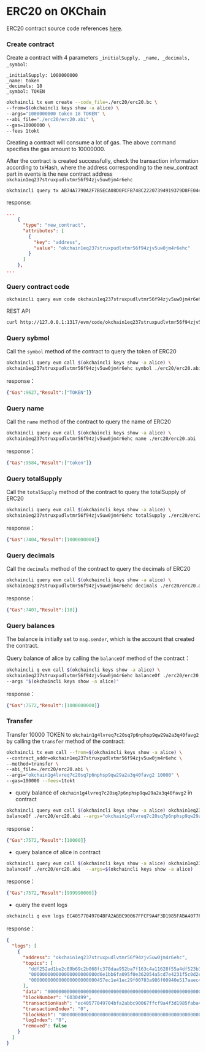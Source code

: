 # ERC20 on OKChain
  
ERC20 contract source code references [here](./erc20/erc20.sol).

### Create contract

Create a contract with 4 parameters ```_initialSupply, _name, _decimals, _symbol```: 

```text
_initialSupply: 1000000000
_name: token
_decimals: 18
_symbol: TOKEN
```

```bash
okchaincli tx evm create --code_file=./erc20/erc20.bc \
--from=$(okchaincli keys show -a alice) \
--args="1000000000 token 18 TOKEN" \
--abi_file="./erc20/erc20.abi" \
--gas=10000000 \
--fees 1tokt
```

Creating a contract will consume a lot of gas. The above command specifies the gas amount to 10000000.

After the contract is created successfully, check the transaction information according to txHash, where the address corresponding to the new_contract part in events is the new contract address ```okchain1eq237struxpudlvtmr56f94zjv5uw0jm4r6ehc```

```bash
okchaincli query tx AB74A7790A2F7B5ECA08D0FCFB748C22207394919379D8FE04415AAAC5BA7F85
```

response:

```json
...
    {
      "type": "new_contract",
      "attributes": [
        {
          "key": "address",
          "value": "okchain1eq237struxpudlvtmr56f94zjv5uw0jm4r6ehc"
        }
      ]
    },
...
```

### Query contract code

```bash
okchaincli query evm code okchain1eq237struxpudlvtmr56f94zjv5uw0jm4r6ehc
```

REST API

```bash
curl http://127.0.0.1:1317/evm/code/okchain1eq237struxpudlvtmr56f94zjv5uw0jm4r6ehc
```

### Query sybmol

Call the ```symbol``` method of the contract to query the token of ERC20

```bash
okchaincli query evm call $(okchaincli keys show -a alice) \
okchain1eq237struxpudlvtmr56f94zjv5uw0jm4r6ehc symbol ./erc20/erc20.abi
```

response：

```json
{"Gas":9627,"Result":["TOKEN"]}
```

### Query name

Call the ```name``` method of the contract to query the name of ERC20

```bash
okchaincli query evm call $(okchaincli keys show -a alice) \
okchain1eq237struxpudlvtmr56f94zjv5uw0jm4r6ehc name ./erc20/erc20.abi
```

response：

```json
{"Gas":9584,"Result":["token"]}
```

### Query totalSupply

Call the ```totalSupply``` method of the contract to query the totalSupply of ERC20


```bash
okchaincli query evm call $(okchaincli keys show -a alice) \
okchain1eq237struxpudlvtmr56f94zjv5uw0jm4r6ehc totalSupply ./erc20/erc20.abi
```

response：

```json
{"Gas":7404,"Result":[1000000000]}
```

### Query decimals

Call the ```decimals``` method of the contract to query the decimals of ERC20


```bash
okchaincli query evm call $(okchaincli keys show -a alice) \
okchain1eq237struxpudlvtmr56f94zjv5uw0jm4r6ehc decimals ./erc20/erc20.abi
```

response：

```json
{"Gas":7407,"Result":[18]}
```

### Query balances
  
The balance is initially set to `msg.sender`, which is the account that created the contract.

Query balance of alice by calling the ```balanceOf``` method of the contract：

```bash
okchaincli q evm call $(okchaincli keys show -a alice) \
okchain1eq237struxpudlvtmr56f94zjv5uw0jm4r6ehc balanceOf ./erc20/erc20.abi \
--args "$(okchaincli keys show -a alice)"
```

response：

```json
{"Gas":7572,"Result":[1000000000]}
```

### Transfer


Transfer 10000 TOKEN to ```okchain1g4lvreq7c20sq7p6nphsp9qw29a2a3q40favg2``` by calling the ```transfer``` method of the contract:

```bash
okchaincli tx evm call --from=$(okchaincli keys show -a alice) \
--contract_addr=okchain1eq237struxpudlvtmr56f94zjv5uw0jm4r6ehc \
--method=transfer \
--abi_file=./erc20/erc20.abi \
--args="okchain1g4lvreq7c20sq7p6nphsp9qw29a2a3q40favg2 10000" \
--gas=100000 --fees=1tokt
```
  
* query balance of ```okchain1g4lvreq7c20sq7p6nphsp9qw29a2a3q40favg2``` in contract

```bash
okchaincli query evm call $(okchaincli keys show -a alice) okchain1eq237struxpudlvtmr56f94zjv5uw0jm4r6ehc \
balanceOf ./erc20/erc20.abi --args="okchain1g4lvreq7c20sq7p6nphsp9qw29a2a3q40favg2"
```

response：

```json
{"Gas":7572,"Result":[10000]}
```

* query balance of alice in contract

```bash
okchaincli query evm call $(okchaincli keys show -a alice) okchain1eq237struxpudlvtmr56f94zjv5uw0jm4r6ehc \
balanceOf ./erc20/erc20.abi  --args=$(okchaincli keys show -a alice)
```

response：

```json
{"Gas":7572,"Result":[999990000]}
```

* query the event logs

```bash
okchaincli q evm logs EC40577049704BFA2ABBC90067FFCF9A4F3D1985FABA4077F0DF6081598A8206
```

response：

```json
{
  "logs": [
    {
      "address": "okchain1eq237struxpudlvtmr56f94zjv5uw0jm4r6ehc",
      "topics": [
        "ddf252ad1be2c89b69c2b068fc378daa952ba7f163c4a11628f55a4df523b3ef",
        "000000000000000000000000d6e1bb6fa095f0e362054a5cd7e4231f5c0d2cd9",
        "000000000000000000000000457ec1e41ec29f00783a986f00940e517aaec415"
      ],
      "data": "0000000000000000000000000000000000000000000000000000000000002710",
      "blockNumber": "6030499",
      "transactionHash": "ec40577049704bfa2abbc90067ffcf9a4f3d1985faba4077f0df6081598a8206",
      "transactionIndex": "0",
      "blockHash": "0000000000000000000000000000000000000000000000000000000000000000",
      "logIndex": "0",
      "removed": false
    }
  ]
}
```